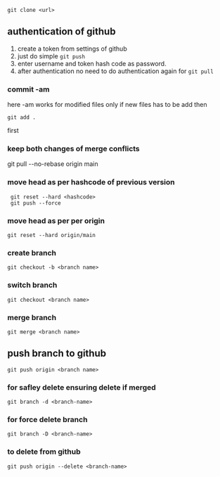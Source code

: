 ```
git clone <url>
```
## authentication of github
1. create a token from settings of github
2. just do simple ```git push```
3. enter username and token hash code as password. 
4. after authentication no need to do authentication again for ```git pull```
### commit -am 
here -am works for modified files only if new files has to be add then
```
git add .
```
first
### keep both changes of merge conflicts
git pull --no-rebase origin main

### move head as per hashcode of previous version
```
 git reset --hard <hashcode>
 git push --force
 ```
 ### move head as per per origin
 ```
 git reset --hard origin/main
 ```
 ### create branch
 ```
 git checkout -b <branch name>
 ```
 ### switch branch
 ```
 git checkout <branch name>
 ```
 ### merge branch
 ```
 git merge <branch name>
 ```
 ## push branch to github
 ```
 git push origin <branch name>
 ``` 
### for safley delete ensuring delete if merged
```
git branch -d <branch-name>
```
### for force delete branch
```
git branch -D <branch-name>
```
### to delete from github
```
git push origin --delete <branch-name>
```